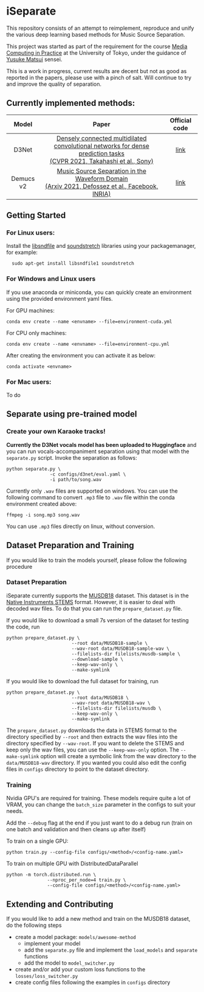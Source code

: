 # iSeparate
This repository consists of an attempt to reimplement,
reproduce and unify
the various deep learning based methods for Music
Source Separation.

This project was started as part of the requirement for
the course [Media Computing in Practice](https://media-comp.github.io/2022/) at the University of Tokyo, under the guidance
of [Yusuke Matsui](https://yusukematsui.me/) sensei.

This is a work in progress, current results are decent but not as good as reported in the papers, please use with a pinch of salt.
Will continue to try and improve the quality of separation.

## Currently implemented methods:
|   Model   |                                                                                                                                                Paper                                                                                                                                                |                                       Official code                                        |
|:---------:|:---------------------------------------------------------------------------------------------------------------------------------------------------------------------------------------------------------------------------------------------------------------------------------------------------:|:------------------------------------------------------------------------------------------:|
|   D3Net   | [Densely connected multidilated convolutional networks for dense prediction tasks <br />(CVPR 2021, Takahashi et al., Sony)](https://openaccess.thecvf.com/content/CVPR2021/papers/Takahashi_Densely_Connected_Multi-Dilated_Convolutional_Networks_for_Dense_Prediction_Tasks_CVPR_2021_paper.pdf) | [link](https://github.com/sony/ai-research-code/tree/master/d3net/music-source-separation) |
| Demucs v2 |                                                                    [Music Source Separation in the Waveform Domain <br />(Arxiv 2021, Defossez et al., Facebook, INRIA)](https://hal.archives-ouvertes.fr/hal-02379796/document)                                                                    |                 [link](https://github.com/facebookresearch/demucs/tree/v2)                 |

## Getting Started
### For Linux users:
Install the [libsndfile](http://www.mega-nerd.com/libsndfile/) and
[soundstretch](https://www.surina.net/soundtouch/soundstretch.html) libraries using your packagemanager, for example:

  ```shell
    sudo apt-get install libsndfile1 soundstretch
  ```
### For Windows and Linux users
If you use anaconda or miniconda, you can quickly create an environment using the provided environment yaml files.

For GPU machines:

```shell
conda env create --name <envname> --file=environment-cuda.yml
```

For CPU only machines:

```shell
conda env create --name <envname> --file=environment-cpu.yml
```

After creating the environment you can activate it as below:

```shell
conda activate <envname>
```

### For Mac users:
  To do

## Separate using pre-trained model
### Create your own Karaoke tracks!
**Currently the D3Net vocals model has been uploaded to Huggingface** and you can
run vocals-accompaniment separation
using that model with the `separate.py` script. Invoke the separation as follows:

```shell
python separate.py \
                -c configs/d3net/eval.yaml \
                -i path/to/song.wav
```
Currently only `.wav` files are supported on windows.
You can use the following command to convert `.mp3` file to `.wav` file within the conda environment created above:

```
ffmpeg -i song.mp3 song.wav
```
You can use `.mp3` files directly on linux, without conversion.
## Dataset Preparation and Training
If you would like to train the models yourself, please follow the following procedure
### Dataset Preparation
iSeparate currently supports the [MUSDB18](https://zenodo.org/record/1117372#.Ymcqr9rP1PY) dataset.
This dataset is in the [Native Instruments STEMS](https://www.native-instruments.com/en/specials/stems/) format.
However, it is easier to deal with decoded wav files. To do that you can run the `prepare_dataset.py` file.

If you would like to download a small 7s version of the dataset for testing the code, run

```shell
python prepare_dataset.py \
                        --root data/MUSDB18-sample \
                        --wav-root data/MUSDB18-sample-wav \
                        --filelists-dir filelists/musdb-sample \
                        --download-sample \
                        --keep-wav-only \
                        --make-symlink
```

If you would like to download the full dataset for training, run

```shell
python prepare_dataset.py \
                        --root data/MUSDB18 \
                        --wav-root data/MUSDB18-wav \
                        --filelists-dir filelists/musdb \
                        --keep-wav-only \
                        --make-symlink
```

The `prepare_dataset.py` downloads the data in STEMS format to the directory specified by `--root` and then extracts the
wav files into the directory specified by `--wav-root`. If you want to delete the STEMS and keep only the wav files,
you can use the `--keep-wav-only` option. The `--make-symlink` option will create a symbolic link from the wav directory to the `data/MUSDB18-wav`
directory. If you wanted you could also edit the config files in `configs` directory to point to the dataset directory.

### Training
Nvidia GPU's are required for training. These models require quite a lot of VRAM, you can change the `batch_size`
parameter in the configs to suit your needs.

Add the `--debug` flag at the end if you just want to do a debug run (train on one batch and validation and then cleans up after itself)

To train on a single GPU:

```shell
python train.py --config-file configs/<method>/<config-name.yaml>
```

To train on multiple GPU with DistributedDataParallel

```shell
python -m torch.distributed.run \
               --nproc_per_node=4 train.py \
               --config-file configs/<method>/<config-name.yaml>
```

## Extending and Contributing
If you would like to add a new method and train on the MUSDB18 dataset, do the following steps

   - create a model package: `models/awesome-method`
        - implement your model
        - add the `separate.py` file and implement the `load_models` and `separate` functions
        - add the model to `model_switcher.py`
   - create and/or add your custom loss functions to the `losses/loss_switcher.py`
   - create config files following the examples in `configs` directory
